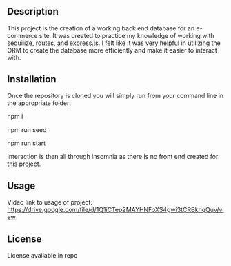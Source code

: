 
# <ORM E-commerce Back End>

## Description

This project is the creation of a working back end database for an e-commerce site. It was created to practice my knowledge of working with sequilize, routes, and express.js. I felt like it was very helpful in utilizing the ORM to create the database more efficiently and make it easier to interact with.

## Installation

Once the repository is cloned you will simply run from your command line in the appropriate folder:

npm i

npm run seed

npm run start

Interaction is then all through insomnia as there is no front end created for this project.



## Usage

Video link to usage of project:
https://drive.google.com/file/d/1Q1iCTep2MAYHNFoXS4gwi3tCRBknqQuv/view



## License

License available in repo

